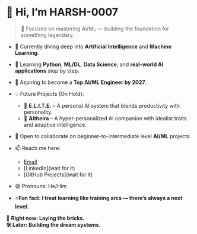 # 👋 Hi, I’m HARSH-0007

> 🚀 Focused on mastering AI/ML — building the foundation for something legendary.

- 👀 Currently diving deep into **Artificial Intelligence** and **Machine Learning**.
- 🌱 Learning **Python**, **ML/DL**, **Data Science**, and **real-world AI applications** step by step.
- 🎯 Aspiring to become a **Top AI/ML Engineer by 2027**.
- 💡 Future Projects (On Hold):
  - 🧠 **E.L.I.T.E.** – A personal AI system that blends productivity with personality.
  - 🌟 **Altheira** – A hyper-personalized AI companion with idealist traits and adaptive intelligence.

- 💞️ Open to collaborate on beginner-to-intermediate level **AI/ML** projects.
- 📫 Reach me here:
  - [Email](harshbhavsar00070@gmail.com)
  - [LinkedIn](wait for it)
  - [GitHub Projects](wait for it)

- 😄 Pronouns: He/Him
  
- ⚡**Fun fact: I treat learning like training arcs — there’s always a next level.**

📌 **Right now: Laying the bricks.  
🛠️ Later: Building the dream systems.**
